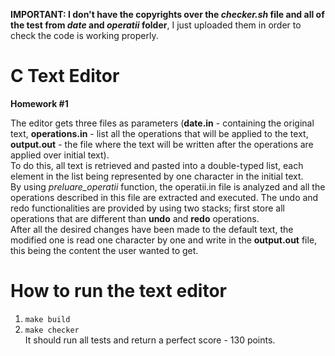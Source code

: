 <b>IMPORTANT: I don't have the copyrights over the <i>checker.sh</i> file and all of the test from <i>date</i> and <i>operatii</i> folder</b>, I just uploaded them in order to check the code is working properly.

# C Text Editor
<b>Homework #1</b><br>

The editor gets three files as parameters (<b>date.in</b> - containing the original text, <b>operations.in</b> - list all the operations that will be applied to the text, <b>output.out</b> - the file where the text will be written after the operations are applied over initial text).
<br>
To do this, all text is retrieved and pasted into a double-typed list, each element in the list being represented by one character in the initial text.
<br>
By using <i>preluare_operatii</i> function, the operatii.in file is analyzed and all the operations described in this file are extracted and executed. The undo and redo functionalities are provided by using two stacks; first store all operations that are different than <b>undo</b> and <b>redo</b> operations.
<br>
After all the desired changes have been made to the default text, the modified one is read one character by one and write in the <b>output.out</b> file, this being the content the user wanted to get.

# How to run the text editor
1. <code>make build</code>
2. <code>make checker</code>
<br>It should run all tests and return a perfect score - 130 points.
